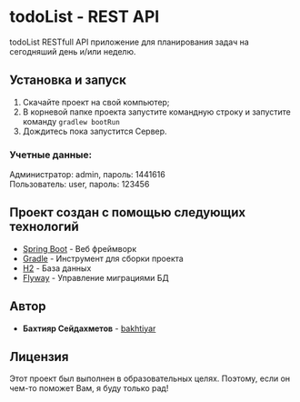 # todoList - REST API

todoList RESTfull API приложение для планирования задач на сегодняший день и/или неделю.  

## Установка и запуск

1. Скачайте проект на свой компьютер;
2. В корневой папке проекта запустите командную строку и запустите команду
`gradlew bootRun`
3. Дождитесь пока запустится Сервер.  

### Учетные данные:

Администратор: admin, пароль: 1441616 <br />
Пользователь: user, пароль: 123456

## Проект создан с помощью следующих технологий

* [Spring Boot](https://projects.spring.io/spring-boot/) - Веб фреймворк
* [Gradle](https://gradle.org/) - Инструмент для сборки проекта
* [H2](http://www.h2database.com) - База данных
* [Flyway](https://flywaydb.org/) - Управление миграциями БД

## Автор

* **Бахтияр Сейдахметов** - [bakhtiyar](https://github.com/bakhityar)

## Лицензия

Этот проект был выполнен в образовательных целях. Поэтому, если он чем-то поможет Вам, я буду только рад!

